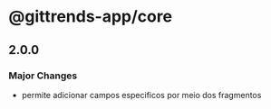 # @gittrends-app/core

## 2.0.0

### Major Changes

- permite adicionar campos especificos por meio dos fragmentos
